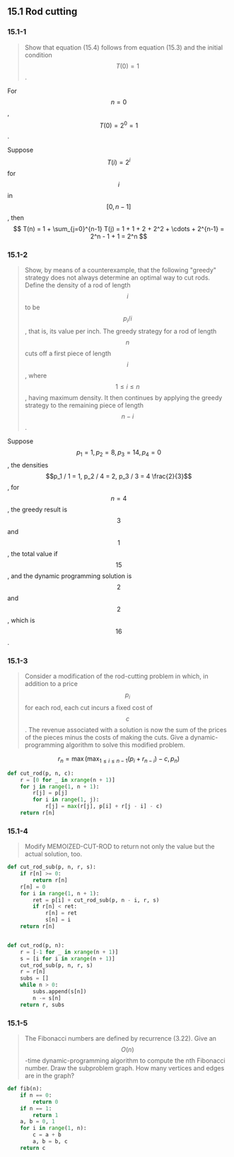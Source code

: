 ## 15.1 Rod cutting

### 15.1-1

> Show that equation (15.4) follows from equation (15.3) and the initial condition $$T(0) = 1$$.

For $$n=0$$, $$T(0) = 2^0 = 1$$.

Suppose $$T(i) = 2^i$$ for $$i$$ in $$[0, n - 1]$$, then
$$
T(n) = 1 + \sum_{j=0}^{n-1} T(j) = 1 + 1 + 2 + 2^2 + \cdots + 2^{n-1} = 2^n - 1 + 1 = 2^n
$$
### 15.1-2

> Show, by means of a counterexample, that the following "greedy" strategy does not always determine an optimal way to cut rods. Define the density of a rod of length $$i$$ to be $$p_i/i$$, that is, its value per inch. The greedy strategy for a rod of length $$n$$ cuts off a first piece of length $$i$$, where $$1 \le i \le n$$, having maximum density. It then continues by applying the greedy strategy to the remaining piece of length $$n - i$$ .

Suppose $$p_1  = 1, p_2 = 8, p_3 = 14, p_4 = 0$$, the densities $$p_1 / 1 = 1, p_2 / 4 = 2, p_3 / 3 = 4 \frac{2}{3}$$, for $$n=4$$, the greedy result is $$3$$ and $$1$$, the total value if $$15$$, and the dynamic programming solution is $$2$$ and $$2$$, which is $$16$$.

### 15.1-3

> Consider a modification of the rod-cutting problem in which, in addition to a price $$p_i$$ for each rod, each cut incurs a fixed cost of $$c$$. The revenue associated with a solution is now the sum of the prices of the pieces minus the costs of making the cuts. Give a dynamic-programming algorithm to solve this modified problem.

$$r_n = \max(\max_{1 \le i \le {n - 1}} (p_i + r_{n-i}) - c, p_n)$$

```python
def cut_rod(p, n, c):
    r = [0 for _ in xrange(n + 1)]
    for j in range(1, n + 1):
        r[j] = p[j]
        for i in range(1, j):
            r[j] = max(r[j], p[i] + r[j - i] - c)
    return r[n]
```

### 15.1-4

> Modify MEMOIZED-CUT-ROD to return not only the value but the actual solution, too.

```python
def cut_rod_sub(p, n, r, s):
    if r[n] >= 0:
        return r[n]
    r[n] = 0
    for i in range(1, n + 1):
        ret = p[i] + cut_rod_sub(p, n - i, r, s)
        if r[n] < ret:
            r[n] = ret
            s[n] = i
    return r[n]


def cut_rod(p, n):
    r = [-1 for _ in xrange(n + 1)]
    s = [i for i in xrange(n + 1)]
    cut_rod_sub(p, n, r, s)
    r = r[n]
    subs = []
    while n > 0:
        subs.append(s[n])
        n -= s[n]
    return r, subs
```

### 15.1-5

> The Fibonacci numbers are defined by recurrence (3.22). Give an $$O(n)$$-time dynamic-programming algorithm to compute the nth Fibonacci number. Draw the subproblem graph. How many vertices and edges are in the graph?

```python
def fib(n):
    if n == 0:
        return 0
    if n == 1:
        return 1
    a, b = 0, 1
    for i in range(1, n):
        c = a + b
        a, b = b, c
    return c
```